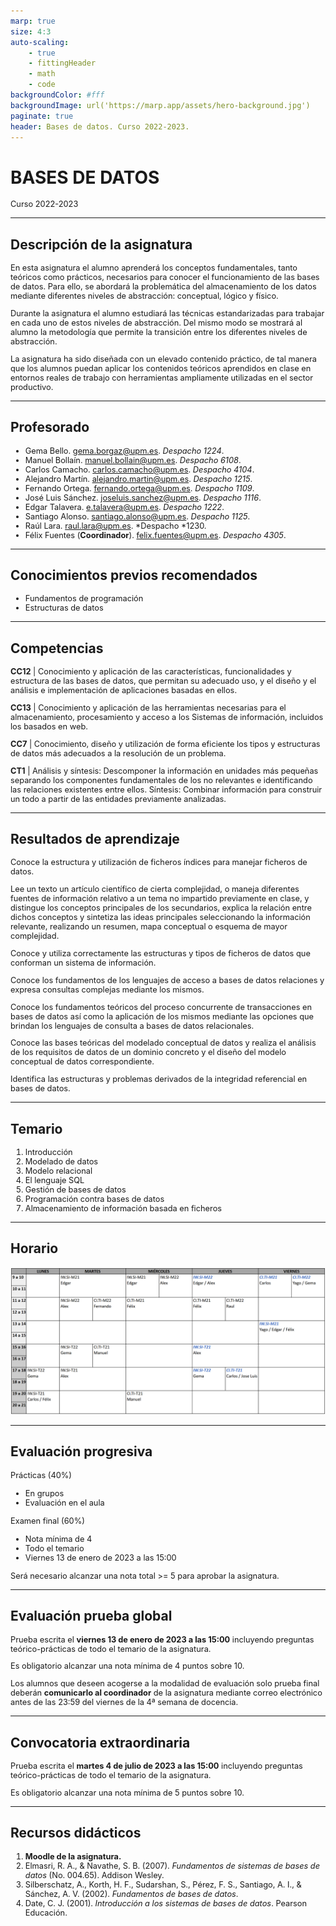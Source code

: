 ```yaml
---
marp: true
size: 4:3
auto-scaling: 
    - true
    - fittingHeader
    - math
    - code
backgroundColor: #fff
backgroundImage: url('https://marp.app/assets/hero-background.jpg')
paginate: true
header: Bases de datos. Curso 2022-2023.
---
```

<!--
_header: ''
_footer: ![Licencia de Creative Commons](https://i.creativecommons.org/l/by-nc-sa/4.0/88x31.png) Esta obra está bajo una [licencia de Creative Commons Reconocimiento-NoComercial-CompartirIgual 4.0 Internacional](http://creativecommons.org/licenses/by-nc-sa/4.0/). Icono diseñado por Flaticon
-->

# BASES DE DATOS

Curso 2022-2023

---

<style scoped>
li { font-size: 0.8rem; }
p { font-size: 0.8rem; }
</style>

## Descripción de la asignatura

En esta asignatura el alumno aprenderá los conceptos fundamentales, tanto teóricos como prácticos, necesarios para conocer el funcionamiento de las bases de datos. Para ello, se abordará la problemática del almacenamiento de los datos mediante diferentes niveles de abstracción: conceptual, lógico y físico.

Durante la asignatura el alumno estudiará las técnicas estandarizadas para trabajar en cada uno de estos niveles de abstracción. Del mismo modo se mostrará al alumno la metodología que permite la transición entre los diferentes niveles de abstracción.

La asignatura ha sido diseñada con un elevado contenido práctico, de tal manera que los alumnos puedan aplicar los contenidos teóricos aprendidos en clase en entornos reales de trabajo con herramientas ampliamente utilizadas en el sector productivo.

---

<style scoped>
li { font-size: 0.9rem; }
p { font-size: 0.9rem; }
</style>

## Profesorado

- Gema Bello. gema.borgaz@upm.es. *Despacho 1224*.
- Manuel Bollaín. manuel.bollain@upm.es. *Despacho 6108*.
- Carlos Camacho. carlos.camacho@upm.es. *Despacho 4104*.
- Alejandro Martín. alejandro.martin@upm.es. *Despacho 1215*.
- Fernando Ortega. fernando.ortega@upm.es. *Despacho 1109*.
- José Luis Sánchez. joseluis.sanchez@upm.es. *Despacho 1116*.
- Edgar Talavera. e.talavera@upm.es. *Despacho 1222*.
- Santiago Alonso. santiago.alonso@upm.es. *Despacho 1125*.
- Raúl Lara. raul.lara@upm.es. *Despacho *1230.
- Félix Fuentes (**Coordinador**). felix.fuentes@upm.es. *Despacho 4305*.

---

## Conocimientos previos recomendados

- Fundamentos de programación
- Estructuras de datos

---

<style scoped>
li { font-size: 0.8rem; }
p { font-size: 0.8rem; }
</style>

## Competencias

**CC12** | Conocimiento y aplicación de las características, funcionalidades y estructura de las bases de datos, que permitan su adecuado uso, y el diseño y el análisis e implementación de aplicaciones basadas en ellos.

**CC13** | Conocimiento y aplicación de las herramientas necesarias para el almacenamiento, procesamiento y acceso a los Sistemas de información, incluidos los basados en web.

**CC7** | Conocimiento, diseño y utilización de forma eficiente los tipos y estructuras de datos más adecuados a la resolución de un problema.

**CT1** | Análisis y síntesis: Descomponer la información en unidades más pequeñas separando los componentes fundamentales de los no relevantes e identificando las relaciones existentes entre ellos. Síntesis: Combinar información para construir un todo a partir de las entidades previamente analizadas.

---

<style scoped>
li { font-size: 0.6rem; }
p { font-size: 0.6rem; }
</style>

## Resultados de aprendizaje

Conoce la estructura y utilización de ficheros índices para manejar ficheros de datos.

Lee un texto un artículo científico de cierta complejidad, o maneja diferentes fuentes de información relativo a un tema no impartido previamente en clase, y distingue los conceptos principales de los secundarios, explica la relación entre dichos conceptos y sintetiza las ideas principales seleccionando la información relevante, realizando un resumen, mapa conceptual o esquema de mayor complejidad.

Conoce y utiliza correctamente las estructuras y tipos de ficheros de datos que conforman un sistema de información.

Conoce los fundamentos de los lenguajes de acceso a bases de datos relaciones y expresa consultas complejas mediante los mismos.

Conoce los fundamentos teóricos del proceso concurrente de transacciones en bases de datos así como la aplicación de los mismos mediante las opciones que brindan los lenguajes de consulta a bases de datos relacionales.

Conoce las bases teóricas del modelado conceptual de datos y realiza el análisis de los requisitos de datos de un dominio concreto y el diseño del modelo conceptual de datos correspondiente.

Identifica las estructuras y problemas derivados de la integridad referencial en bases de datos.

---

## Temario

1. Introducción
2. Modelado de datos
3. Modelo relacional
4. El lenguaje SQL
5. Gestión de bases de datos
6. Programación contra bases de datos
7. Almacenamiento de información basada en ficheros

---

## Horario

![](img/horario.png)

---

<style scoped>
li { font-size: 0.8rem; }
p { font-size: 0.8rem; }
</style>

## Evaluación progresiva

Prácticas (40%)
- En grupos
- Evaluación en el aula

Examen final (60%)
- Nota mínima de 4
- Todo el temario
- Viernes 13 de enero de 2023 a las 15:00

Será necesario alcanzar una nota total >= 5 para aprobar la asignatura.

---

## Evaluación prueba global

Prueba escrita el **viernes 13 de enero de 2023 a las 15:00** incluyendo preguntas teórico-prácticas de todo el temario de la asignatura.

Es obligatorio alcanzar una nota mínima de 4 puntos sobre 10.

Los alumnos que deseen acogerse a la modalidad de evaluación solo prueba final deberán **comunicarlo al coordinador** de la asignatura mediante correo electrónico antes de las 23:59 del viernes de la 4ª semana de docencia.

---

## Convocatoria extraordinaria

Prueba escrita el **martes 4 de julio de 2023 a las 15:00** incluyendo preguntas teórico-prácticas de todo el temario de la asignatura.

Es obligatorio alcanzar una nota mínima de 5 puntos sobre 10.

---

## Recursos didácticos

1. **Moodle de la asignatura.**
2. Elmasri, R. A., & Navathe, S. B. (2007). *Fundamentos de sistemas de bases de datos* (No. 004.65). Addison Wesley.
3. Silberschatz, A., Korth, H. F., Sudarshan, S., Pérez, F. S., Santiago, A. I., & Sánchez, A. V. (2002). *Fundamentos de bases de datos*.
4. Date, C. J. (2001). *Introducción a los sistemas de bases de datos*. Pearson Educación.

